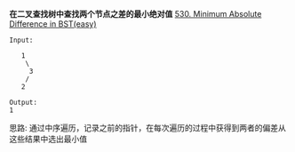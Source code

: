 **在二叉查找树中查找两个节点之差的最小绝对值**
[530. Minimum Absolute Difference in BST(easy)](https://leetcode.com/problems/minimum-absolute-difference-in-bst/)

```
Input:

   1
    \
     3
    /
   2

Output:
1
```

思路: 通过中序遍历，记录之前的指针，在每次遍历的过程中获得到两者的偏差从这些结果中选出最小值